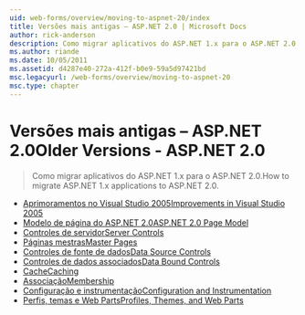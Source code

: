 ```yaml
---
uid: web-forms/overview/moving-to-aspnet-20/index
title: Versões mais antigas – ASP.NET 2.0 | Microsoft Docs
author: rick-anderson
description: Como migrar aplicativos do ASP.NET 1.x para o ASP.NET 2.0.
ms.author: riande
ms.date: 10/05/2011
ms.assetid: d4287e40-272a-412f-b0e9-59a5d97421bd
msc.legacyurl: /web-forms/overview/moving-to-aspnet-20
msc.type: chapter
---
```

<a name="older-versions---aspnet-20"></a><span data-ttu-id="5f7f7-103">Versões mais antigas – ASP.NET 2.0</span><span class="sxs-lookup"><span data-stu-id="5f7f7-103">Older Versions - ASP.NET 2.0</span></span>
====================
> <span data-ttu-id="5f7f7-104">Como migrar aplicativos do ASP.NET 1.x para o ASP.NET 2.0.</span><span class="sxs-lookup"><span data-stu-id="5f7f7-104">How to migrate ASP.NET 1.x applications to ASP.NET 2.0.</span></span>


- [<span data-ttu-id="5f7f7-105">Aprimoramentos no Visual Studio 2005</span><span class="sxs-lookup"><span data-stu-id="5f7f7-105">Improvements in Visual Studio 2005</span></span>](improvements-in-visual-studio-2005.md)
- [<span data-ttu-id="5f7f7-106">Modelo de página do ASP.NET 2.0</span><span class="sxs-lookup"><span data-stu-id="5f7f7-106">ASP.NET 2.0 Page Model</span></span>](the-asp-net-2-0-page-model.md)
- [<span data-ttu-id="5f7f7-107">Controles de servidor</span><span class="sxs-lookup"><span data-stu-id="5f7f7-107">Server Controls</span></span>](server-controls.md)
- [<span data-ttu-id="5f7f7-108">Páginas mestras</span><span class="sxs-lookup"><span data-stu-id="5f7f7-108">Master Pages</span></span>](master-pages.md)
- [<span data-ttu-id="5f7f7-109">Controles de fonte de dados</span><span class="sxs-lookup"><span data-stu-id="5f7f7-109">Data Source Controls</span></span>](data-source-controls.md)
- [<span data-ttu-id="5f7f7-110">Controles de dados associados</span><span class="sxs-lookup"><span data-stu-id="5f7f7-110">Data Bound Controls</span></span>](data-bound-controls.md)
- [<span data-ttu-id="5f7f7-111">Cache</span><span class="sxs-lookup"><span data-stu-id="5f7f7-111">Caching</span></span>](caching.md)
- [<span data-ttu-id="5f7f7-112">Associação</span><span class="sxs-lookup"><span data-stu-id="5f7f7-112">Membership</span></span>](membership.md)
- [<span data-ttu-id="5f7f7-113">Configuração e instrumentação</span><span class="sxs-lookup"><span data-stu-id="5f7f7-113">Configuration and Instrumentation</span></span>](configuration-and-instrumentation.md)
- [<span data-ttu-id="5f7f7-114">Perfis, temas e Web Parts</span><span class="sxs-lookup"><span data-stu-id="5f7f7-114">Profiles, Themes, and Web Parts</span></span>](profiles-themes-and-web-parts.md)
